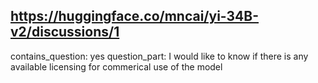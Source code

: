 ## https://huggingface.co/mncai/yi-34B-v2/discussions/1

contains_question: yes
question_part: I would like to know if there is any available licensing for commerical use of the model